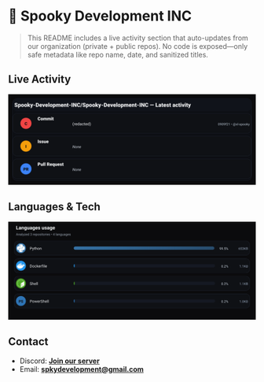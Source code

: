 # 👻 Spooky Development INC

> This README includes a live activity section that auto-updates from our organization (private + public repos). No code is exposed—only safe metadata like repo name, date, and sanitized titles.

## Live Activity
![Repo Snapshot](./assets/repo-snapshot.svg?v=6b6756cd6d)

## Languages & Tech
![Languages Usage](./assets/languages.svg?v=4ebbdf74f4)

## Contact
- Discord: **[Join our server](https://discord.gg/XYspZgEEJb)**
- Email: **spkydevelopment@gmail.com**

